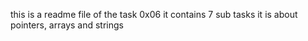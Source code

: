 this is a readme file of the task 0x06 it contains 7 sub tasks it is about pointers, arrays and strings